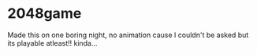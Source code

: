 # 2048game
Made this on one boring night, no animation cause I couldn't be asked but its playable atleast!! kinda...
